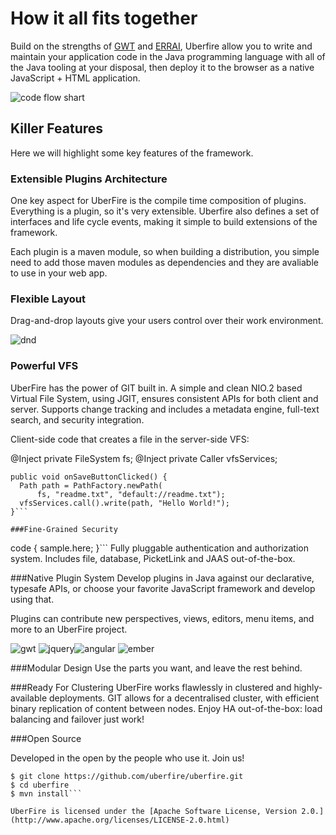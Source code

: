 # How it all fits together
Build on the strengths of [GWT](http://www.gwtproject.org/) and [ERRAI](http://erraiframework.org/), Uberfire allow you to write and maintain your application code in the Java programming language with all of the Java tooling at your disposal, then deploy it to the browser as a native JavaScript + HTML application.

![code flow shart](http://www.uberfireframework.org/images/shared-code-flowchart.png)

## Killer Features

Here we will highlight some key features of the framework.

### Extensible Plugins Architecture

One key aspect for UberFire is the compile time composition of plugins. Everything is a plugin, so it's very extensible. Uberfire also defines a set of interfaces and life cycle events, making it simple to build extensions of the framework.

Each plugin is a maven module, so when building a distribution, you simple need to add those maven modules as dependencies and they are avaliable to use in your web app.

### Flexible Layout

Drag-and-drop layouts give your users control over their work environment.

![dnd](http://www.uberfireframework.org/screenshots/drag-views.gif)

### Powerful VFS

UberFire has the power of GIT built in. A simple and clean NIO.2 based Virtual File System, using JGIT, ensures consistent APIs for both client and server. Supports change tracking and includes a metadata engine, full-text search, and security integration.

Client-side code that creates a file in the server-side VFS:

@Inject private FileSystem fs;
@Inject private Caller<VFSService> vfsServices;

```
public void onSaveButtonClicked() {
  Path path = PathFactory.newPath(
      fs, "readme.txt", "default://readme.txt");
  vfsServices.call().write(path, "Hello World!");
}```

###Fine-Grained Security
```
code {
  sample.here;
}```
Fully pluggable authentication and authorization system. Includes file, database, PicketLink and JAAS out-of-the-box.


###Native Plugin System
Develop plugins in Java against our declarative, typesafe APIs, or choose your favorite JavaScript framework and develop using that.

Plugins can contribute new perspectives, views, editors, menu items, and more to an UberFire project.

![gwt](http://www.uberfireframework.org/images/gwt-logo-100.png) ![jquery](http://www.uberfireframework.org/images/jquery-ui-logo-100.png)![angular](http://www.uberfireframework.org/images/angularjs-logo-100.png) ![ember](http://www.uberfireframework.org/images/emberjs-logo-100.png)


###Modular Design
Use the parts you want, and leave the rest behind.

###Ready For Clustering
UberFire works flawlessly in clustered and highly-available deployments. GIT allows for a decentralised cluster, with efficient binary replication of content between nodes. Enjoy HA out-of-the-box: load balancing and failover just work!

###Open Source

Developed in the open by the people who use it. Join us!

```
$ git clone https://github.com/uberfire/uberfire.git
$ cd uberfire
$ mvn install```

UberFire is licensed under the [Apache Software License, Version 2.0.](http://www.apache.org/licenses/LICENSE-2.0.html)
